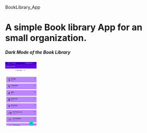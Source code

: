  BookLibrary_App
<h1>A simple Book library App for an small organization.</h1>


<h5>Dark Mode of the Book Library</h5>

<img src="Images/Normal_mode.jpg" width="100">

